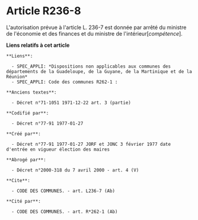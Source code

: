 # Article R236-8

L'autorisation prévue à l'article L. 236-7 est donnée par arrêté du ministre de l'économie et des finances et du ministre de
l'intérieur[*compétence*].

**Liens relatifs à cet article**

	**Liens**:

	  - SPEC_APPLI: *Dispositions non applicables aux communes des départements de la Guadeloupe, de la Guyane, de la Martinique et de la Réunion*
	  - SPEC_APPLI: Code des communes R262-1 :

	**Anciens textes**:

	  - Décret n°71-1051 1971-12-22 art. 3 (partie)

	**Codifié par**:

	  - Décret n°77-91 1977-01-27

	**Créé par**:

	  - Décret n°77-91 1977-01-27 JORF et JONC 3 février 1977 date d'entrée en vigueur élection des maires

	**Abrogé par**:

	  - Décret n°2000-318 du 7 avril 2000 - art. 4 (V)

	**Cite**:

	  - CODE DES COMMUNES. - art. L236-7 (Ab)

	**Cité par**:

	  - CODE DES COMMUNES. - art. R*262-1 (Ab)
